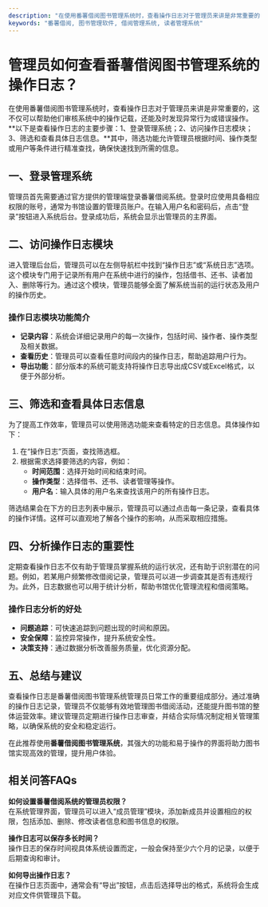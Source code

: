 ```yaml
---
description: "在使用番薯借阅图书管理系统时，查看操作日志对于管理员来讲是非常重要的，这不仅可以帮助他们审核系统中的操作记载，还能及时发现异常行为或错误操作。**以下是查看操作日志的主要步骤：1、登录管理系统；2、访问操作日志模块；3、筛选和查看具体日志信息。**其中，筛选功能允许管理员根据时间、操作类型或用户等条件进行精准查找，确保快速找到所需的信息。"
keywords: "番薯借阅, 图书管理软件, 借阅管理系统, 读者管理系统"
---
```

# 管理员如何查看番薯借阅图书管理系统的操作日志？

在使用番薯借阅图书管理系统时，查看操作日志对于管理员来讲是非常重要的，这不仅可以帮助他们审核系统中的操作记载，还能及时发现异常行为或错误操作。**以下是查看操作日志的主要步骤：1、登录管理系统；2、访问操作日志模块；3、筛选和查看具体日志信息。**其中，筛选功能允许管理员根据时间、操作类型或用户等条件进行精准查找，确保快速找到所需的信息。

## 一、登录管理系统

管理员首先需要通过官方提供的管理端登录番薯借阅系统。登录时应使用具备相应权限的账号，通常为书馆设置的管理员账户。在输入用户名和密码后，点击“登录”按钮进入系统后台。登录成功后，系统会显示出管理员的主界面。

## 二、访问操作日志模块

进入管理后台后，管理员可以在左侧导航栏中找到“操作日志”或“系统日志”选项。这个模块专门用于记录所有用户在系统中进行的操作，包括借书、还书、读者加入、删除等行为。通过这个模块，管理员能够全面了解系统当前的运行状态及用户的操作历史。

### 操作日志模块功能简介

- **记录内容**：系统会详细记录用户的每一次操作，包括时间、操作者、操作类型及相关数据。
- **查看历史**：管理员可以查看任意时间段内的操作日志，帮助追踪用户行为。
- **导出功能**：部分版本的系统可能支持将操作日志导出成CSV或Excel格式，以便于外部分析。

## 三、筛选和查看具体日志信息

为了提高工作效率，管理员可以使用筛选功能来查看特定的日志信息。具体操作如下：

1. 在“操作日志”页面，查找筛选框。
2. 根据需求选择要筛选的内容，例如：
   - **时间范围**：选择开始时间和结束时间。
   - **操作类型**：选择借书、还书、读者管理等操作。
   - **用户名**：输入具体的用户名来查找该用户的所有操作日志。

筛选结果会在下方的日志列表中展示，管理员可以通过点击每一条记录，查看具体的操作详情。这样可以直观地了解各个操作的影响，从而采取相应措施。

## 四、分析操作日志的重要性

定期查看操作日志不仅有助于管理员掌握系统的运行状况，还有助于识别潜在的问题。例如，若某用户频繁修改借阅记录，管理员可以进一步调查其是否有违规行为。此外，日志数据也可以用于统计分析，帮助书馆优化管理流程和借阅策略。

### 操作日志分析的好处

- **问题追踪**：可快速追踪到问题出现的时间和原因。
- **安全保障**：监控异常操作，提升系统安全性。
- **决策支持**：通过数据分析改善服务质量，优化资源分配。

## 五、总结与建议

查看操作日志是番薯借阅图书管理系统管理员日常工作的重要组成部分。通过准确的操作日志记录，管理员不仅能够有效地管理图书借阅活动，还能提升图书馆的整体运营效率。建议管理员定期进行操作日志审查，并结合实际情况制定相关管理策略，以确保系统的安全和稳定运行。

在此推荐使用**番薯借阅图书管理系统**，其强大的功能和易于操作的界面将助力图书馆实现高效的管理，提升用户体验。

## 相关问答FAQs

**如何设置番薯借阅系统的管理员权限？**  
在系统管理界面，管理员可以进入“成员管理”模块，添加新成员并设置相应的权限，包括添加、删除、修改读者信息和图书信息的权限。

**操作日志可以保存多长时间？**  
操作日志的保存时间视具体系统设置而定，一般会保持至少六个月的记录，以便于后期查询和审计。

**如何导出操作日志？**  
在操作日志页面中，通常会有“导出”按钮，点击后选择导出的格式，系统将会生成对应文件供管理员下载。
